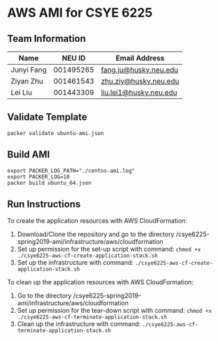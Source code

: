 # AWS AMI for CSYE 6225

## Team Information

| Name | NEU ID | Email Address |
| --- | --- | --- |
| Junyi Fang | 001495265 | fang.ju@husky.neu.edu  |
|  Ziyan Zhu | 001461543 | zhu.ziy@husky.neu.edu  |
|   Lei Liu  | 001443309 | liu.lei1@husky.neu.edu |

## Validate Template

```
packer validate ubuntu-ami.json
```

## Build AMI

```
export PACKER_LOG_PATH="./centos-ami.log"
export PACKER_LOG=10
packer build ubuntu_64.json

```

## Run Instructions
To create the application resources with AWS CloudFormation:
1. Download/Clone the repository and go to the directory /csye6225-spring2019-ami/infrastructure/aws/cloudformation
2. Set up permission for the set-up script with command: `chmod +x ./csye6225-aws-cf-create-application-stack.sh`
3. Set up the infrastructure with command: `./csye6225-aws-cf-create-application-stack.sh`

To clean up the application resources with AWS CloudFormation:
1. Go to the directory /csye6225-spring2019-ami/infrastructure/aws/cloudformation
2. Set up permission for the tear-down script with command: `chmod +x ./csye6225-aws-cf-terminate-application-stack.sh`
3. Clean up the infrastructure with command: `./csye6225-aws-cf-terminate-application-stack.sh`
